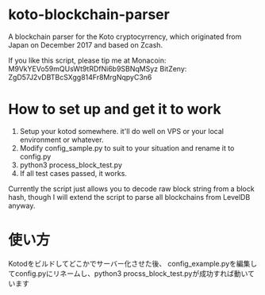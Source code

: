 # koto-blockchain-parser
A blockchain parser for the Koto cryptocyrrency, which originated from Japan on December 2017 and based on Zcash.

If you like this script, please tip me at
  Monacoin: M9VkYEVo59mQUsWt9tRDfNi6b9SBNqMSyz
  BitZeny:  ZgD57J2vDBTBcSXgg814Fr8MrgNqpyC3n6

# How to set up and get it to work
1. Setup your kotod somewhere. it'll do well on VPS or your local environment or whatever.
2. Modify config_sample.py to suit to your situation and rename it to config.py
3. python3 process_block_test.py
4. If all test cases passed, it works.

Currently the script just allows you to decode raw block string from a block hash, though I will extend the script to parse all blockchains from LevelDB anyway.

# 使い方
Kotodをビルドしてどこかでサーバー化させた後、 config_example.pyを編集してconfig.pyにリネームし、python3 procss_block_test.pyが成功すれば動いています
